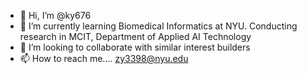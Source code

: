 - 👋 Hi, I’m @ky676
- 🌱 I’m currently learning Biomedical Informatics at NYU. Conducting research in MCIT, Department of Applied AI Technology
- 💞️ I’m looking to collaborate with similar interest builders
- 📫 How to reach me.... zy3398@nyu.edu

<!---
ky676/ky676 is a ✨ special ✨ repository because its `README.md` (this file) appears on your GitHub profile.
You can click the Preview link to take a look at your changes.
--->
